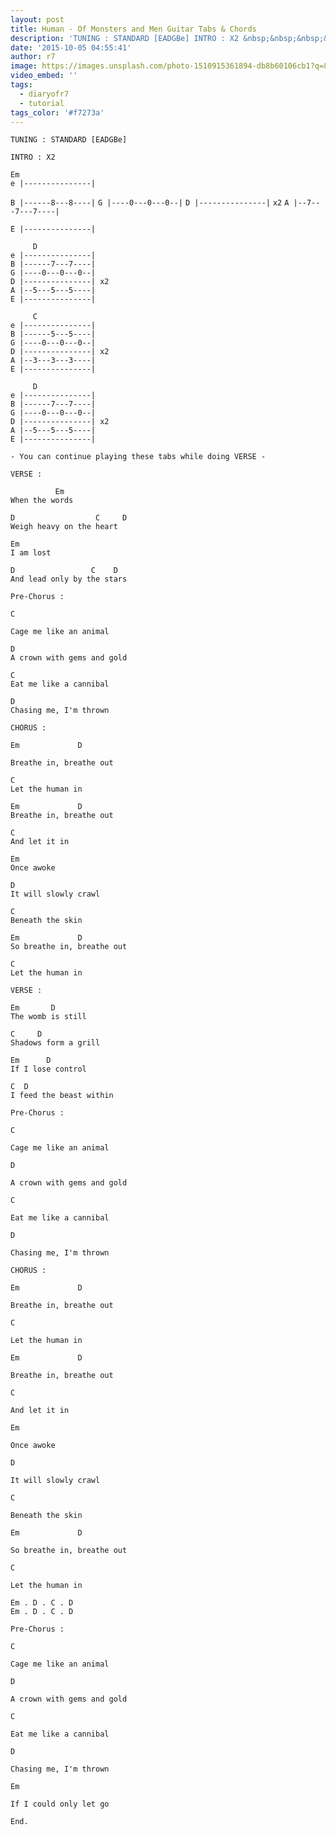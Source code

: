 ```yaml
---
layout: post
title: Human - Of Monsters and Men Guitar Tabs & Chords
description: 'TUNING : STANDARD [EADGBe] INTRO : X2 &nbsp;&nbsp;&nbsp;&nbsp; Eme |---------------|B |------8---8----|G |----0---0---0--|D |---------------| x2A |--7...'
date: '2015-10-05 04:55:41'
author: r7
image: https://images.unsplash.com/photo-1510915361894-db8b60106cb1?q=80&w=2940&auto=format&fit=crop&ixlib=rb-4.1.0&ixid=M3wxMjA3fDB8MHxwaG90by1wYWdlfHx8fGVufDB8fHx8fA%3D%3D
video_embed: ''
tags:
  - diaryofr7
  - tutorial
tags_color: '#f7273a'
---
```

`TUNING : STANDARD [EADGBe]`

```
INTRO : X2
```

```
Em
e |---------------|
```

`B |------8---8----|`
`G |----0---0---0--|`
`D |---------------|` `x2`
`A |--7---7---7----|`

```
E |---------------|

     D
e |---------------|
B |------7---7----|
G |----0---0---0--|
D |---------------| x2
A |--5---5---5----|
E |---------------|

     C
e |---------------|
B |------5---5----|
G |----0---0---0--|
D |---------------| x2
A |--3---3---3----|
E |---------------|

     D
e |---------------|
B |------7---7----|
G |----0---0---0--|
D |---------------| x2
A |--5---5---5----|
E |---------------|

- You can continue playing these tabs while doing VERSE -
```

```
VERSE :

          Em
When the words
```

```
D                  C     D
Weigh heavy on the heart
```

```
Em
I am lost
```

```
D                 C    D
And lead only by the stars
```

`Pre-Chorus :`

```
C
```

`Cage me like an animal`

```
D
A crown with gems and gold
```

```
C
Eat me like a cannibal
```

```
D
Chasing me, I'm thrown
```

```
CHORUS :
```

```
Em             D
```

`Breathe in, breathe out`

```
C
Let the human in
```

```
Em             D
Breathe in, breathe out
```

```
C
And let it in
```

```
Em
Once awoke
```

```
D
It will slowly crawl
```

```
C
Beneath the skin
```

```
Em             D
So breathe in, breathe out
```

```
C
Let the human in
```

`VERSE :`

```
Em       D
The womb is still
```

```
C     D
Shadows form a grill
```

```
Em      D
If I lose control
```

```
C  D
I feed the beast within
```

`Pre-Chorus :`

```
C
```

`Cage me like an animal`

```
D
```

`A crown with gems and gold`

```
C
```

`Eat me like a cannibal`

```
D
```

`Chasing me, I'm thrown`

`CHORUS :`

```
Em             D
```

`Breathe in, breathe out`

```
C
```

`Let the human in`

```
Em             D
```

`Breathe in, breathe out`

```
C
```

`And let it in`

```
Em
```

`Once awoke`

```
D
```

`It will slowly crawl`

```
C
```

`Beneath the skin`

```
Em             D
```

`So breathe in, breathe out`

```
C
```

```
Let the human in

Em . D . C . D
Em . D . C . D
```

`Pre-Chorus :`

```
C
```

`Cage me like an animal`

```
D
```

`A crown with gems and gold`

```
C
```

`Eat me like a cannibal`

```
D
```

`Chasing me, I'm thrown`

```
Em
```

```
If I could only let go

End.
```

